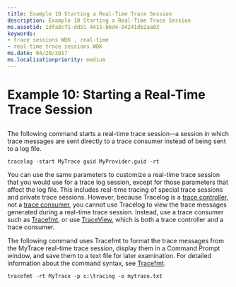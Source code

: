```yaml
---
title: Example 10 Starting a Real-Time Trace Session
description: Example 10 Starting a Real-Time Trace Session
ms.assetid: 1dfa8cf1-dd51-4415-b6d4-84241db2aa03
keywords:
- trace sessions WDK , real-time
- real-time trace sessions WDK
ms.date: 04/20/2017
ms.localizationpriority: medium
---
```


# Example 10: Starting a Real-Time Trace Session


## <span id="ddk_starting_a_real_time_trace_session_tools"></span><span id="DDK_STARTING_A_REAL_TIME_TRACE_SESSION_TOOLS"></span>


The following command starts a real-time trace session--a session in which trace messages are sent directly to a trace consumer instead of being sent to a log file.

```
tracelog -start MyTrace guid MyProvider.guid -rt
```

You can use the same parameters to customize a real-time trace session that you would use for a trace log session, except for those parameters that affect the log file. This includes real-time tracing of special trace sessions and private trace sessions. However, because Tracelog is a [trace controller](trace-controller.md), not a [trace consumer](trace-consumer.md), you cannot use Tracelog to view the trace messages generated during a real-time trace session. Instead, use a trace consumer such as [Tracefmt](tracefmt.md), or use [TraceView](traceview.md), which is both a trace controller and a trace consumer.

The following command uses Tracefmt to format the trace messages from the MyTrace real-time trace session, display them in a Command Prompt window, and save them to a text file for later examination. For detailed information about the command syntax, see [Tracefmt](tracefmt.md).

```
tracefmt -rt MyTrace -p c:\tracing -o mytrace.txt
```

 

 





